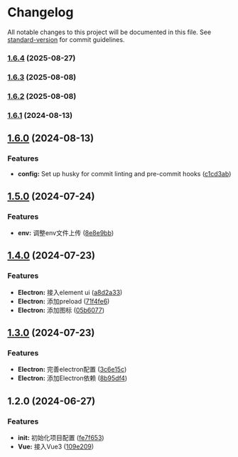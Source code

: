 # Changelog

All notable changes to this project will be documented in this file. See [standard-version](https://github.com/conventional-changelog/standard-version) for commit guidelines.

### [1.6.4](https://github.com/SaidBaseTemplate/electron-vue3-ts/compare/v1.6.1...v1.6.4) (2025-08-27)

### [1.6.3](https://github.com/SaidBaseTemplate/electron-vue3-ts/compare/v1.6.2...v1.6.3) (2025-08-08)

### [1.6.2](https://github.com/SaidBaseTemplate/electron-vue3-ts/compare/v1.6.1...v1.6.2) (2025-08-08)

### [1.6.1](https://github.com/SaidBaseTemplate/electron-vue3-ts/compare/v1.6.0...v1.6.1) (2024-08-13)

## [1.6.0](https://github.com/SaidBaseTemplate/electron-vue3-ts/compare/v1.5.0...v1.6.0) (2024-08-13)


### Features

* **config:** Set up husky for commit linting and pre-commit hooks ([c1cd3ab](https://github.com/SaidBaseTemplate/electron-vue3-ts/commit/c1cd3aba15973ca07e0bd5c887cae0362657e5db))

## [1.5.0](https://github.com/SaidBaseTemplate/electron-vue3-ts/compare/v1.4.0...v1.5.0) (2024-07-24)


### Features

* **env:** 调整env文件上传 ([8e8e9bb](https://github.com/SaidBaseTemplate/electron-vue3-ts/commit/8e8e9bbf428fb58f0173a17bffb192a731524b99))

## [1.4.0](https://github.com/SaidBaseTemplate/electron-vue3-ts/compare/v1.3.0...v1.4.0) (2024-07-23)


### Features

* **Electron:** 接入element ui ([a8d2a33](https://github.com/SaidBaseTemplate/electron-vue3-ts/commit/a8d2a335f0f07eadfe3c63a225d1ed32c9ca9ef7))
* **Electron:** 添加preload ([71f4fe6](https://github.com/SaidBaseTemplate/electron-vue3-ts/commit/71f4fe62cefa2f5cea24a59531ec610f46bad97e))
* **Electron:** 添加图标 ([05b6077](https://github.com/SaidBaseTemplate/electron-vue3-ts/commit/05b6077c7d83c39795d4be54f7584354b46976c2))

## [1.3.0](https://github.com/SaidBaseTemplate/electron-vue3-ts/compare/v1.2.0...v1.3.0) (2024-07-23)


### Features

* **Electron:** 完善electron配置 ([3c6e15c](https://github.com/SaidBaseTemplate/electron-vue3-ts/commit/3c6e15c63931ba343fd32e82cf1202349fcd67eb))
* **Electron:** 添加Electron依赖 ([8b95df4](https://github.com/SaidBaseTemplate/electron-vue3-ts/commit/8b95df405033b2f3a9e6b5b2cff38f89f528720b))

## 1.2.0 (2024-06-27)


### Features

* **init:** 初始化项目配置 ([fe7f653](https://github.com/SaidBaseTemplate/electron-vue3-ts/commit/fe7f653856926a3bbcd978768fdb04e28e4cf30f))
* **Vue:** 接入Vue3 ([109e209](https://github.com/SaidBaseTemplate/electron-vue3-ts/commit/109e20923d78243d6f73258043fedd971d1bb649))
